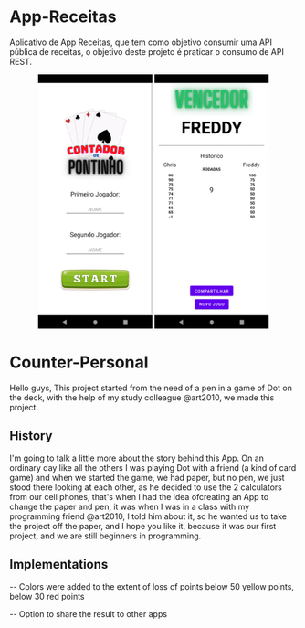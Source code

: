 # App-Receitas
Aplicativo de App Receitas, que tem como objetivo consumir uma API pública de receitas, o objetivo deste projeto é praticar o consumo de API REST.

<p align="center">
     <img src="https://github.com/JhonLynikeer/Counter-Personal/blob/master/app/src/main/res/drawable/print1.png" width="200">
     <img src="https://github.com/JhonLynikeer/Counter-Personal/blob/master/app/src/main/res/drawable/print3.png" width="200">
    </a>
</p>


# Counter-Personal
Hello guys, This project started from the need of a pen in a game of Dot on the deck, with the help of my study colleague @art2010, we made this project.

## History
I'm going to talk a little more about the story behind this App.
On an ordinary day like all the others I was playing Dot with a friend (a kind of card game) and when we started the game, we had paper, but no pen, we just stood there looking at each other, as he decided to use the 2 calculators from our cell phones, that's when I had the idea of ​​creating an App to change the paper and pen, it was when I was in a class with my programming friend @art2010, I told him about it, so he wanted us to take the project off the paper, and I hope you like it, because it was our first project, and we are still beginners in programming.

## Implementations
-- Colors were added to the extent of loss of points below 50 yellow points, below 30 red points

-- Option to share the result to other apps
